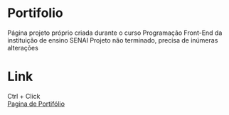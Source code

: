 # Portifolio
Página projeto próprio criada durante o curso Programação Front-End da instituição de ensino SENAI
Projeto não terminado, precisa de inúmeras alterações
<h1>Link</h1>
Ctrl + Click<br>
<a href="">Pagina de Portifólio</a>
